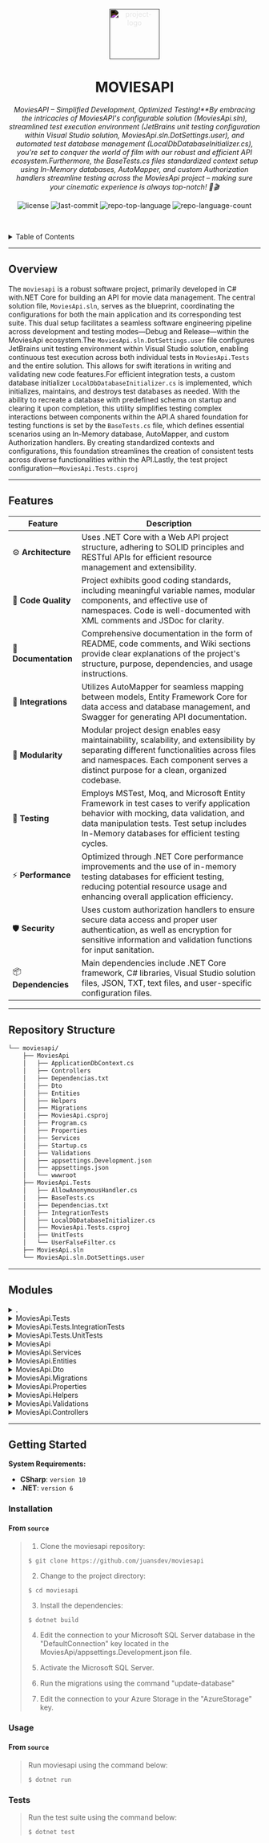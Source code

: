 <p align="center">
  <img src="https://simpleicons.org/icons/dotnet.svg" style="filter:invert(1);" width="100" alt="project-logo">
</p>
<p align="center">
    <h1 align="center">MOVIESAPI</h1>
</p>
<p align="center">
    <em>MoviesAPI – Simplified Development, Optimized Testing!**By embracing the intricacies of MoviesAPI's configurable solution (MoviesApi.sln), streamlined test execution environment (JetBrains unit testing configuration within Visual Studio solution, MoviesApi.sln.DotSettings.user), and automated test database management (LocalDbDatabaseInitializer.cs), you're set to conquer the world of film with our robust and efficient API ecosystem.Furthermore, the BaseTests.cs files standardized context setup using In-Memory databases, AutoMapper, and custom Authorization handlers streamline testing across the MoviesApi project – making sure your cinematic experience is always top-notch! 🍿🎬</em>
</p>
<p align="center">
	<img src="https://img.shields.io/github/license/juansdev/moviesapi?style=default&logo=opensourceinitiative&logoColor=white&color=0080ff" alt="license">
	<img src="https://img.shields.io/github/last-commit/juansdev/moviesapi?style=default&logo=git&logoColor=white&color=0080ff" alt="last-commit">
	<img src="https://img.shields.io/github/languages/top/juansdev/moviesapi?style=default&color=0080ff" alt="repo-top-language">
	<img src="https://img.shields.io/github/languages/count/juansdev/moviesapi?style=default&color=0080ff" alt="repo-language-count">
<p>
<p align="center">
	<!-- default option, no dependency badges. -->
</p>

<br><!-- TABLE OF CONTENTS -->
<details>
  <summary>Table of Contents</summary><br>

- [ Overview](#-overview)
- [ Features](#-features)
- [ Repository Structure](#-repository-structure)
- [ Modules](#-modules)
- [ Getting Started](#-getting-started)
  - [ Installation](#-installation)
  - [ Usage](#-usage)
  - [ Tests](#-tests)
</details>
<hr>

##  Overview

The `moviesapi` is a robust software project, primarily developed in C# with.NET Core for building an API for movie data management. The central solution file, `MoviesApi.sln`, serves as the blueprint, coordinating the configurations for both the main application and its corresponding test suite. This dual setup facilitates a seamless software engineering pipeline across development and testing modes—Debug and Release—within the MoviesApi ecosystem.The `MoviesApi.sln.DotSettings.user` file configures JetBrains unit testing environment within Visual Studio solution, enabling continuous test execution across both individual tests in `MoviesApi.Tests` and the entire solution. This allows for swift iterations in writing and validating new code features.For efficient integration tests, a custom database initializer `LocalDbDatabaseInitializer.cs` is implemented, which initializes, maintains, and destroys test databases as needed. With the ability to recreate a database with predefined schema on startup and clearing it upon completion, this utility simplifies testing complex interactions between components within the API.A shared foundation for testing functions is set by the `BaseTests.cs` file, which defines essential scenarios using an In-Memory database, AutoMapper, and custom Authorization handlers. By creating standardized contexts and configurations, this foundation streamlines the creation of consistent tests across diverse functionalities within the API.Lastly, the test project configuration—`MoviesApi.Tests.csproj`

---

##  Features

| Feature           | Description                                                                                      |
|-------------------|--------------------------------------------------------------------------------------------------|
| ⚙️  **Architecture** | Uses .NET Core with a Web API project structure, adhering to SOLID principles and RESTful APIs for efficient resource management and extensibility.                |
| 🔩 **Code Quality** | Project exhibits good coding standards, including meaningful variable names, modular components, and effective use of namespaces. Code is well-documented with XML comments and JSDoc for clarity.                            |
| 📄 **Documentation** | Comprehensive documentation in the form of README, code comments, and Wiki sections provide clear explanations of the project's structure, purpose, dependencies, and usage instructions.         |
| 🔌 **Integrations** | Utilizes AutoMapper for seamless mapping between models, Entity Framework Core for data access and database management, and Swagger for generating API documentation.                           |
| 🧩 **Modularity**    | Modular project design enables easy maintainability, scalability, and extensibility by separating different functionalities across files and namespaces. Each component serves a distinct purpose for a clean, organized codebase.       |
| 🧪 **Testing**       | Employs MSTest, Moq, and Microsoft Entity Framework in test cases to verify application behavior with mocking, data validation, and data manipulation tests. Test setup includes In-Memory databases for efficient testing cycles.        |
| ⚡️  **Performance**   | Optimized through .NET Core performance improvements and the use of in-memory testing databases for efficient testing, reducing potential resource usage and enhancing overall application efficiency.          |
| 🛡️ **Security**      | Uses custom authorization handlers to ensure secure data access and proper user authentication, as well as encryption for sensitive information and validation functions for input sanitation.            |
| 📦 **Dependencies**  | Main dependencies include .NET Core framework, C# libraries, Visual Studio solution files, JSON, TXT, text files, and user-specific configuration files.                                         |

---

##  Repository Structure

```sh
└── moviesapi/
    ├── MoviesApi
    │   ├── ApplicationDbContext.cs
    │   ├── Controllers
    │   ├── Dependencias.txt
    │   ├── Dto
    │   ├── Entities
    │   ├── Helpers
    │   ├── Migrations
    │   ├── MoviesApi.csproj
    │   ├── Program.cs
    │   ├── Properties
    │   ├── Services
    │   ├── Startup.cs
    │   ├── Validations
    │   ├── appsettings.Development.json
    │   ├── appsettings.json
    │   └── wwwroot
    ├── MoviesApi.Tests
    │   ├── AllowAnonymousHandler.cs
    │   ├── BaseTests.cs
    │   ├── Dependencias.txt
    │   ├── IntegrationTests
    │   ├── LocalDbDatabaseInitializer.cs
    │   ├── MoviesApi.Tests.csproj
    │   ├── UnitTests
    │   └── UserFalseFilter.cs
    ├── MoviesApi.sln
    └── MoviesApi.sln.DotSettings.user
```

---

##  Modules

<details closed><summary>.</summary>

| File                                                                                                               | Summary                                                                                                                                                                                                                                                                           |
| ---                                                                                                                | ---                                                                                                                                                                                                                                                                               |
| [MoviesApi.sln](https://github.com/juansdev/moviesapi/blob/master/MoviesApi.sln)                                   | MoviesApi and MoviesApi.Tests. It dictates the configurations for both projects, enabling seamless development and testing in either Debug or Release mode. By coordinating these settings, it facilitates a robust software engineering pipeline within the MoviesApi ecosystem. |
| [MoviesApi.sln.DotSettings.user](https://github.com/juansdev/moviesapi/blob/master/MoviesApi.sln.DotSettings.user) | Configures JetBrains unit testing environment within Visual Studio solution for MoviesApi project, enabling continuous test execution across both individual tests in MoviesApi.Tests and entire solution.                                                                        |

</details>

<details closed><summary>MoviesApi.Tests</summary>

| File                                                                                                                             | Summary                                                                                                                                                                                                                                                                                                                                                                 |
| ---                                                                                                                              | ---                                                                                                                                                                                                                                                                                                                                                                     |
| [LocalDbDatabaseInitializer.cs](https://github.com/juansdev/moviesapi/blob/master/MoviesApi.Tests/LocalDbDatabaseInitializer.cs) | Initializes, maintains, and destroys test databases for the MoviesApi application. Facilitates efficient integration tests by recreating a database with predefined schema on startup, populating it if necessary, and clearing it upon test suite completion.                                                                                                          |
| [BaseTests.cs](https://github.com/juansdev/moviesapi/blob/master/MoviesApi.Tests/BaseTests.cs)                                   | This BaseTests.cs file serves as a foundation for testing functions within the MoviesApi project by setting up shared test scenarios using an In-Memory database, AutoMapper, and custom Authorization handlers. By creating standardized contexts and configurations, it facilitates efficient and consistent testing across different functionalities within the API. |
| [MoviesApi.Tests.csproj](https://github.com/juansdev/moviesapi/blob/master/MoviesApi.Tests/MoviesApi.Tests.csproj)               | This project configuration sets up MoviesApi.Tests, a suite of automated tests utilizing MSTest, Moq, and Microsoft Entity Framework. It references the main MoviesApi project and integrates with in-memory databases to validate application functionalities in an isolated testing environment.                                                                      |
| [AllowAnonymousHandler.cs](https://github.com/juansdev/moviesapi/blob/master/MoviesApi.Tests/AllowAnonymousHandler.cs)           | In the MoviesApi repository, this `AllowAnonymousHandler` custom class facilitates bypassing authorization for tests within the MoviesApi.Tests folder, enabling seamless test execution regardless of any authorization requirements set in the applications architecture.                                                                                             |
| [UserFalseFilter.cs](https://github.com/juansdev/moviesapi/blob/master/MoviesApi.Tests/UserFalseFilter.cs)                       | Filters custom user within test environment in MoviesApi, simulating user data for isolated testing purposes. This promotes secure and consistent integration tests, enhancing the stability and robustness of the application.                                                                                                                                         |
| [Dependencias.txt](https://github.com/juansdev/moviesapi/blob/master/MoviesApi.Tests/Dependencias.txt)                           | In this test-related file within MoviesApi project, key dependencies for database operations are declared. Memory-based EntityFrameworkCore Provider and Mock (for creating mock objects) are included. Additionally, this setup enables IntegrationTests with ASP.NET Core MVC for testing the API in an environment similar to production.                            |

</details>

<details closed><summary>MoviesApi.Tests.IntegrationTests</summary>

| File                                                                                                                                      | Summary                                                                                                                                                                                                                                                 |
| ---                                                                                                                                       | ---                                                                                                                                                                                                                                                     |
| [GendersControllerTests.cs](https://github.com/juansdev/moviesapi/blob/master/MoviesApi.Tests/IntegrationTests/GendersControllerTests.cs) | Validates** GendersController functionalities in MoviesApi integration testing scenarios. Ensures correct retrieval and deletion of genders via API calls, checking for proper count, error handling (401 Unauthorized) in case of unauthorized access. |
| [ReviewsControllerTests.cs](https://github.com/juansdev/moviesapi/blob/master/MoviesApi.Tests/IntegrationTests/ReviewsControllerTests.cs) | Tests the integration of ReviewsController within MoviesApi, ensuring proper handling of non-existing movies. Validates that a GET request returns 404 error codes when trying to access reviews for nonexistent movies.                                |

</details>

<details closed><summary>MoviesApi.Tests.UnitTests</summary>

| File                                                                                                                                 | Summary                                                                                                                                                                                                                                                                                                                                                                                                                                                                                                 |
| ---                                                                                                                                  | ---                                                                                                                                                                                                                                                                                                                                                                                                                                                                                                     |
| [GendersControllerTests.cs](https://github.com/juansdev/moviesapi/blob/master/MoviesApi.Tests/UnitTests/GendersControllerTests.cs)   | Tests automated endpoints for `MoviesApi` Genders controller. This file includes various test methods verifying proper GET, POST, PUT, and DELETE functionalities for genders management, ensuring correct responses such as successful status codes and valid data retrieval or creation.                                                                                                                                                                                                              |
| [MoviesControllerTests.cs](https://github.com/juansdev/moviesapi/blob/master/MoviesApi.Tests/UnitTests/MoviesControllerTests.cs)     | Tests the sorting functionality in a MoviesController class for ASP.NET application. Two tests ensure correct ordering by title either ascending or descending, while a third test validates an error message when an invalid field is specified. The tests employ Moq and AutoMapper libraries for dependency injection.                                                                                                                                                                               |
| [ReviewsControllerTests.cs](https://github.com/juansdev/moviesapi/blob/master/MoviesApi.Tests/UnitTests/ReviewsControllerTests.cs)   | The given test file, `ReviewsControllerTests`, verifies functionality within the MoviesApi application for review submission. Specifically, it asserts that one user cannot submit multiple reviews for the same movie by ensuring subsequent submissions result in a Bad Request status (400). Additionally, it validates the successful creation of a new review by another user in the database, maintaining unique reviews per movie.                                                               |
| [AuthorsControllerTests.cs](https://github.com/juansdev/moviesapi/blob/master/MoviesApi.Tests/UnitTests/AuthorsControllerTests.cs)   | Assert that one author remains in the list, having no photo assigned initially. 2. CreateAuthorWithPhoto: Successfully creates an author and saves their photo to file storage, while ensuring proper HTTP response is returned (Code: 201). 3. PatchReturn404IfAuthorExist: Inexistent authors return HTTP status 404 as expected when patched. 4. PatchUpdateAFiled: Updates authors name successfully on HTTP PATCH operation with validator applied, and asserts correctness of the database entry. |
| [AccountsControllerTests.cs](https://github.com/juansdev/moviesapi/blob/master/MoviesApi.Tests/UnitTests/AccountsControllerTests.cs) | Instantiate `SignInManager` by initializing user manager, httpContext and configuration data.2. Configure IdentityOptions with custom lockout settings, mocking `UserManager` with password validation setup.3. Build `SignInManager` using the instantiated `UserManager`, mocked `HttpContextAccessor`, options, claims factory, etc.4. Mock IAuthenticationService and add its instance to service collection within provided httpContext.                                                           |
| [CinemasControllerTests.cs](https://github.com/juansdev/moviesapi/blob/master/MoviesApi.Tests/UnitTests/CinemasControllerTests.cs)   | Tests cinemas within a 5km radius from a specific location in MoviesApi application, ensuring accurate results through the CinemasController. Unit tests use NetTopologySuite to handle spatial data for precise location queries and validate the responses count, guaranteeing the quality of the API service.                                                                                                                                                                                        |

</details>

<details closed><summary>MoviesApi</summary>

| File                                                                                                                     | Summary                                                                                                                                                                                                                                                                                                                                                           |
| ---                                                                                                                      | ---                                                                                                                                                                                                                                                                                                                                                               |
| [appsettings.json](https://github.com/juansdev/moviesapi/blob/master/MoviesApi/appsettings.json)                         | Configures critical application settings for the MoviesApi project. Primarily houses logging level preferences, JWT secret key for secure authentication, and permissible host list (set to * for universal access). Ensures stable, secured operation within MoviesApi's ecosystem.                                                                              |
| [MoviesApi.csproj](https://github.com/juansdev/moviesapi/blob/master/MoviesApi/MoviesApi.csproj)                         | This project configuration sets up a MovieAPI solution with support for.NET 6.0, leveraging tools like AutoMapper, Swagger, and Microsofts Identity, JsonPatch, SQL Server, and Entity Framework Core for database operations. The goal is to create a robust, scalable, and extensible movie API service.                                                        |
| [Startup.cs](https://github.com/juansdev/moviesapi/blob/master/MoviesApi/Startup.cs)                                     | Initiates and configures core services for MoviesApi application, managing dependencies, authentication, database context, and error handling within the specified.NET Core framework. Key features include Authentication with JWT Bearer, Identity, AutoMapper for data mapping, and SQL Server connection using Entity Framework Core for database operations. |
| [Program.cs](https://github.com/juansdev/moviesapi/blob/master/MoviesApi/Program.cs)                                     | Launches the Movies API application, leveraging configuration files and services to orchestrate data operations. Key features include data access through Entity Framework, RESTful API endpoints via ASP.NET Core Web API, and custom validation rules for data integrity.                                                                                       |
| [ApplicationDbContext.cs](https://github.com/juansdev/moviesapi/blob/master/MoviesApi/ApplicationDbContext.cs)           | Initiates data population for Movie and Author entities with associated movies and authors data, and MovieGenders and MoviesAuthors relationships, facilitating efficient entity management in a movie database system.                                                                                                                                           |
| [Dependencias.txt](https://github.com/juansdev/moviesapi/blob/master/MoviesApi/Dependencias.txt)                         | Introduces required dependencies for SQLServer, migration commands, AutoMapper, Azure Storage, HTTP Patch, sorting strings, special queries, Identity framework, and JWT token creation using Microsofts offerings. Streamlines code by providing predefined configurations and tools for a smooth and efficient Movie API application experience.                |
| [appsettings.Development.json](https://github.com/juansdev/moviesapi/blob/master/MoviesApi/appsettings.Development.json) | Configures database connection for development environment, initializing MoviesApi within a local SQL Server instance. Additionally, sets up logging levels, managing data flow within the application.                                                                                                                                                           |

</details>

<details closed><summary>MoviesApi.Services</summary>

| File                                                                                                            | Summary                                                                                                                                                                                                                                                                                                                   |
| ---                                                                                                             | ---                                                                                                                                                                                                                                                                                                                       |
| [FileStorageLocal.cs](https://github.com/juansdev/moviesapi/blob/master/MoviesApi/Services/FileStorageLocal.cs) | Manages file storage in local system for MoviesApi application. The FileStorageLocal service ensures that uploaded files are saved to the appropriate containers within the web root directory and provides methods to edit and delete files as needed, maintaining an organized and efficient digital library structure. |
| [IFileStorage.cs](https://github.com/juansdev/moviesapi/blob/master/MoviesApi/Services/IFileStorage.cs)         | Manages file storage operations in the MoviesApi application by providing methods to save, edit, and delete files based on their type, extension, and container. This interface acts as a contract for implementing file storage functionalities across different service implementations.                                |
| [FileStorageAzure.cs](https://github.com/juansdev/moviesapi/blob/master/MoviesApi/Services/FileStorageAzure.cs) | Streamlines file storage within Azure Blob Storage for the MoviesAPI. Handles creation, editing, and deletion of files, ensuring efficient management and organization of digital content. Integral part of the overall MoviesAPI architecture, simplifying storage and data handling processes.                          |

</details>

<details closed><summary>MoviesApi.Entities</summary>

| File                                                                                                      | Summary                                                                                                                                                                                                                                                                                                                                                                                                                    |
| ---                                                                                                       | ---                                                                                                                                                                                                                                                                                                                                                                                                                        |
| [Review.cs](https://github.com/juansdev/moviesapi/blob/master/MoviesApi/Entities/Review.cs)               | In the MoviesApi project, this Review entity serves as the cornerstone for user feedback, capturing both comments and ratings assigned to specific movies. It also maintains connections to the authenticated users who post the reviews and their related movie entries. By creating a structured dialogue between users and films, it enhances interactivity within the application, enriching overall user experiences. |
| [MoviesCinemas.cs](https://github.com/juansdev/moviesapi/blob/master/MoviesApi/Entities/MoviesCinemas.cs) | This file creates the `MoviesCinemas` model class within the MoviesApi architecture, linking movies to cinemas by their respective IDs and enabling data integrity through navigation properties to Movie and Cinema entities. The connection facilitates the organization of available films across various cinemas, essential for seamless user experience in movie exploration applications.                            |
| [Gender.cs](https://github.com/juansdev/moviesapi/blob/master/MoviesApi/Entities/Gender.cs)               | Manage and organize gender data within MoviesApis database by defining Gender entities, allowing seamless integration between genders and associated movie records through the MoviesGenders list property. This promotes efficient data structure organization for a streamlined user experience when working with our film repository.                                                                                   |
| [Movie.cs](https://github.com/juansdev/moviesapi/blob/master/MoviesApi/Entities/Movie.cs)                 | Manages Movie entities within the MoviesApi application. Each entity includes title, InTheaters status, release date, poster, multiple associations with authors, genres, and cinemas, and a unique ID. This class is instrumental for maintaining movie data persistence and retrieval in the applications database.                                                                                                      |
| [Author.cs](https://github.com/juansdev/moviesapi/blob/master/MoviesApi/Entities/Author.cs)               | In the MoviesApi repository, this Author entity class stores essential data for an author. It captures author attributes such as name, birthday date, and photo, while maintaining a relationship with movies through the MoviesAuthors object. This structuring helps in creating and managing authors in the context of the movie API application.                                                                       |
| [IId.cs](https://github.com/juansdev/moviesapi/blob/master/MoviesApi/Entities/IId.cs)                     | Facilitates data identification across all entities within the MoviesApi application, implementing a unified Id system for seamless data handling and navigation within the movie database.                                                                                                                                                                                                                                |
| [MoviesGenders.cs](https://github.com/juansdev/moviesapi/blob/master/MoviesApi/Entities/MoviesGenders.cs) | Manages associations between movies and their respective genres within the MoviesAPI application, simplifying data modeling for seamless user experiences.                                                                                                                                                                                                                                                                 |
| [Cinema.cs](https://github.com/juansdev/moviesapi/blob/master/MoviesApi/Entities/Cinema.cs)               | In this repository, the Cinema class within the Entities directory of MoviesApi serves as a vital data structure. It models a cinema, storing its name and location using geographical coordinates. Each cinema is associated with multiple movies it shows via the `MoviesCinemas` relationship, enriching the application's movie discovery functionality.                                                               |
| [MoviesAuthors.cs](https://github.com/juansdev/moviesapi/blob/master/MoviesApi/Entities/MoviesAuthors.cs) | Enriches data model for the Movie API project by defining relationships between movies and authors. Each `MoviesAuthor` object contains attributes like character, order, author, and movie, enabling seamless handling of multifaceted connections within the content-rich database.                                                                                                                                      |

</details>

<details closed><summary>MoviesApi.Dto</summary>

| File                                                                                                               | Summary                                                                                                                                                                                                                                                                                                                                                                        |
| ---                                                                                                                | ---                                                                                                                                                                                                                                                                                                                                                                            |
| [CinemaDto.cs](https://github.com/juansdev/moviesapi/blob/master/MoviesApi/Dto/CinemaDto.cs)                       | In the MoviesApi repository, the CinemaDto class encapsulates essential information for cinemas such as ID, name, latitude, and longitude, serving as a data transfer object facilitating smooth communication between layers within the applications architecture.                                                                                                            |
| [CinemaNearDto.cs](https://github.com/juansdev/moviesapi/blob/master/MoviesApi/Dto/CinemaNearDto.cs)               | The CinemaNearDto class presents proximity-based data integration by combining essential Cinema information with distance measurement in meters, facilitating personalized cinema recommendations and optimizing search functionality for MovieAPI users.                                                                                                                      |
| [EditRolDto.cs](https://github.com/juansdev/moviesapi/blob/master/MoviesApi/Dto/EditRolDto.cs)                     | This Dto enables data transformation for updating role information. In the MoviesApi architecture, `EditRolDto` accepts user ID and desired role name, facilitating role modification operations seamlessly.                                                                                                                                                                   |
| [MovieDto.cs](https://github.com/juansdev/moviesapi/blob/master/MoviesApi/Dto/MovieDto.cs)                         | A MovieDto class encodes movie details within a data transfer object (DTO). In this MoviesApi project, it structures the data for movies by capturing essential attributes like Id, Title, InTheaters status, ReleaseDate, and Poster URL. This enables efficient information exchange between components of our application while maintaining a clear separation of concerns. |
| [CreateCinemaDto.cs](https://github.com/juansdev/moviesapi/blob/master/MoviesApi/Dto/CreateCinemaDto.cs)           | Empowers users to create new cinema listings with ease. Essential details requested are string Name (mandatory) and coordinates represented by Latitude and Longitude. Data validation checks ensure accurate input. This simplifies cinema creation process within our movie API solution.                                                                                    |
| [GenderDto.cs](https://github.com/juansdev/moviesapi/blob/master/MoviesApi/Dto/GenderDto.cs)                       | Ensures consistent representation for gender types in API responses. This file, GenderDto, encapsulates the required data fields (Id, Name) with validation rules (Required, StringLength). Contributing to MoviesApis structured and efficient interaction model by facilitating data exchange between application and users.                                                 |
| [CreateGenderDto.cs](https://github.com/juansdev/moviesapi/blob/master/MoviesApi/Dto/CreateGenderDto.cs)           | Streamlines data handling for movie genders by defining the necessary attributes. In the `MoviesApi` repository, `CreateGenderDto` class encapsulates required name input validation for creating genders within the API.                                                                                                                                                      |
| [PaginationDto.cs](https://github.com/juansdev/moviesapi/blob/master/MoviesApi/Dto/PaginationDto.cs)               | MoviesApi.Dto.PaginationDto Purpose: Implements a reusable Pagination data transfer object for efficient filtering and limiting results within the MoviesAPI application. Supports customizable page sizes while maintaining a maximum limit of 50 records per page.                                                                                                           |
| [MoviesIndexDto.cs](https://github.com/juansdev/moviesapi/blob/master/MoviesApi/Dto/MoviesIndexDto.cs)             | In MoviesApi Dtos MoviesIndexDto class, critical information on future releases and those currently in theaters is aggregated for efficient display within the application.                                                                                                                                                                                                    |
| [MoviePatchDto.cs](https://github.com/juansdev/moviesapi/blob/master/MoviesApi/Dto/MoviePatchDto.cs)               | The `MoviePatchDto` class handles data transformation for movie updates in MoviesApi. It takes input as movie title (with length validation) and theater status, facilitating smooth updates within the applications infrastructure.                                                                                                                                           |
| [CreateAuthorMovieDto.cs](https://github.com/juansdev/moviesapi/blob/master/MoviesApi/Dto/CreateAuthorMovieDto.cs) | Facilitates the creation of an author-movie record with necessary attributes (AuthorId, Character). Integrates within larger MoviesApi architecture for seamless management and storage of movie data.                                                                                                                                                                         |
| [AuthorDto.cs](https://github.com/juansdev/moviesapi/blob/master/MoviesApi/Dto/AuthorDto.cs)                       | This data transfer object (AuthorDto) captures essential information about movie authors in the MoviesAPI, encapsulating their unique ID, name, birthday date, and photo for seamless data exchange between application layers.                                                                                                                                                |
| [FilterMovieDto.cs](https://github.com/juansdev/moviesapi/blob/master/MoviesApi/Dto/FilterMovieDto.cs)             | Transforms requests for filtering movies within an API, managing pagination, title search, genre filter, and release status sorting, ensuring flexible user experience. This class streamlines complex query handling across multiple pages.                                                                                                                                   |
| [UserTokenDto.cs](https://github.com/juansdev/moviesapi/blob/master/MoviesApi/Dto/UserTokenDto.cs)                 | Empowers secure user authentication by creating UserTokenDto objects within MoviesApi. Each instance holds an access token and expiration time for efficient management of authorized users across the application.                                                                                                                                                            |
| [UserDto.cs](https://github.com/juansdev/moviesapi/blob/master/MoviesApi/Dto/UserDto.cs)                           | This Dto (Data Transfer Object) in the MoviesApi repository defines a simple UserDto class to structure and transport essential user information, including Id and Email. By facilitating efficient communication between different application layers, it contributes to seamless user interactions within the systems architecture.                                          |
| [ReviewDto.cs](https://github.com/juansdev/moviesapi/blob/master/MoviesApi/Dto/ReviewDto.cs)                       | Streamlines review management in the MoviesApi application. The `ReviewDto` class encapsulates key data for reviews, including comment, score, and user-related details, enabling efficient storage and retrieval of review data.                                                                                                                                              |
| [CinemaNearFilterDto.cs](https://github.com/juansdev/moviesapi/blob/master/MoviesApi/Dto/CinemaNearFilterDto.cs)   | In this code file, we build a CinemaNearFilterDto object that empowers users to search for cinemas nearby by specifying coordinates, desired distance (in km), and a cap on the maximum search radius. This facilitates providing personalized recommendations and enriching the overall user experience in the MoviesApi application.                                         |
| [CreateReviewDto.cs](https://github.com/juansdev/moviesapi/blob/master/MoviesApi/Dto/CreateReviewDto.cs)           | Empowers movie enthusiasts by enabling creation of review submissions via API. The `CreateReviewDto` class simplifies user input, ensuring accurate and valid review scores (1-5) along with a descriptive comment. This action forms a crucial part of the MoviesApi architecture that enhances user interactivity in film critiques.                                         |
| [UserInfoDto.cs](https://github.com/juansdev/moviesapi/blob/master/MoviesApi/Dto/UserInfoDto.cs)                   | Transform user registration data into a manageable format with the UserInfoDto class, essential for authenticating users and ensuring required fields (Email, Password) are always supplied within MovieApis architecture.                                                                                                                                                     |
| [AuthorPatchDto.cs](https://github.com/juansdev/moviesapi/blob/master/MoviesApi/Dto/AuthorPatchDto.cs)             | Empower film enthusiasts! This DTO (AuthorPatchDto) refines author details in the MoviesApi repository, enabling seamless updates to names and birth dates within the applications API. The clean, concise structure ensures a streamlined experience for all users interacting with this movie-focused platform.                                                              |
| [CreateAuthorDto.cs](https://github.com/juansdev/moviesapi/blob/master/MoviesApi/Dto/CreateAuthorDto.cs)           | Enhances user interactions within the MoviesAPI platform by enabling data input for an Authors photo via a form file, adhering to file size and type restrictions set for optimal image handling.                                                                                                                                                                              |
| [CreateMovieDto.cs](https://github.com/juansdev/moviesapi/blob/master/MoviesApi/Dto/CreateMovieDto.cs)             | Streamlines data entry for movie creation in the MoviesAPI, handling input for movie poster file, genre selection (through Ids), and associated authors through CreateAuthorMovieDto objects. Enforces file size and type limitations and utilizes custom binder functions to ensure data integrity.                                                                           |
| [MovieDetailDto.cs](https://github.com/juansdev/moviesapi/blob/master/MoviesApi/Dto/MovieDetailDto.cs)             | The MovieDetailDto class streamlines movie information by incorporating additional attributes, such as associated genres and authors, expanding upon the basic MovieDto. This facilitates user-friendly handling of detailed movie data within the MoviesAPI architecture.                                                                                                     |
| [AuthorMovieDetailDto.cs](https://github.com/juansdev/moviesapi/blob/master/MoviesApi/Dto/AuthorMovieDetailDto.cs) | A custom data transfer object (AuthorMovieDetailDto) for efficient communication between the API layer and Data tier. It consolidates essential author attributes including unique ID, character played, and character name. Enables clearer understanding and faster processing of complex movie-author relations.                                                            |

</details>

<details closed><summary>MoviesApi.Migrations</summary>

| File                                                                                                                                                                                    | Summary                                                                                                                                                                                                                                                                                                                                                                                                                                                                                                                                                                                                                                                                                                                                                                                                                                                                                                                                                                                                                                                                                                                                                                                                                                                         |
| ---                                                                                                                                                                                     | ---                                                                                                                                                                                                                                                                                                                                                                                                                                                                                                                                                                                                                                                                                                                                                                                                                                                                                                                                                                                                                                                                                                                                                                                                                                                             |
| [20230710192706_Reviews.Designer.cs](https://github.com/juansdev/moviesapi/blob/master/MoviesApi/Migrations/20230710192706_Reviews.Designer.cs)                                         | MoviesApi/Migrations/20230710192706_Reviews.Designer.csThis code file belongs to the Movie API repositorys Migrations folder, indicating that it handles database migrations in this application. The critical feature here is the implementation of a migration called Reviews which aims to create, modify, or delete tables related to user reviews within the ApplicationDbContext. By managing the evolution and adaptation of these database structures, this migration contributes to the overall flexibility, scalability, and resilience of the Movie API application. This specific review migration was executed on July 10th, 2023. The code achieves this through defining relationships between existing entities like user reviews within the ApplicationDbContext and the model being built by the ModelBuilder class, with proper annotations for product version and other details.                                                                                                                                                                                                                                                                                                                                                           |
| [20230709221834_CinemaLocation.cs](https://github.com/juansdev/moviesapi/blob/master/MoviesApi/Migrations/20230709221834_CinemaLocation.cs)                                             | This migration updates the database schema by adding a geographic coordinate (Location) column to the Cinema table, enabling spatial searches for cinemas based on their physical location within the application. Additionally, it defines default genres (Action, Comedy, Drama) and inserts them into the Genders table during upgrades. Conversely, when rolling back changes, this migration deletes these defined genres and removes the Location column from the Cinema table.                                                                                                                                                                                                                                                                                                                                                                                                                                                                                                                                                                                                                                                                                                                                                                           |
| [20230710142335_Cinema-Data.Designer.cs](https://github.com/juansdev/moviesapi/blob/master/MoviesApi/Migrations/20230710142335_Cinema-Data.Designer.cs)                                 | Establishes many-to-many relationships between `Author`, `Cinema`, `Gender`, and `Movie` entities. Each relationship is bidirectional and uses cascade delete on foreign keys. Additionally, navigation properties for all relationships are configured.                                                                                                                                                                                                                                                                                                                                                                                                                                                                                                                                                                                                                                                                                                                                                                                                                                                                                                                                                                                                        |
| [20230710192706_Reviews.cs](https://github.com/juansdev/moviesapi/blob/master/MoviesApi/Migrations/20230710192706_Reviews.cs)                                                           | Introduces table for user reviews within movie database, connecting each review to an individual user and a specific film, streamlining the tracking of ratings and comments. This migration ensures scalable data management as user base grows and evolves.                                                                                                                                                                                                                                                                                                                                                                                                                                                                                                                                                                                                                                                                                                                                                                                                                                                                                                                                                                                                   |
| [20230710184849_AdminData.cs](https://github.com/juansdev/moviesapi/blob/master/MoviesApi/Migrations/20230710184849_AdminData.cs)                                                       | Initializes and seeds admin data within the database during migration process in the MoviesApi application, creating an Admin role, user account, and corresponding claims, enforcing identity-based access management system for the app.                                                                                                                                                                                                                                                                                                                                                                                                                                                                                                                                                                                                                                                                                                                                                                                                                                                                                                                                                                                                                      |
| [20230709170425_MoviesAuthors_MoviesGenders.Designer.cs](https://github.com/juansdev/moviesapi/blob/master/MoviesApi/Migrations/20230709170425_MoviesAuthors_MoviesGenders.Designer.cs) | Generates** database schema for the `MoviesApi` application. **Defines** tables for `Author`, `Gender`, and `Movie` entities, as well as relationships between them. **Establishes** foreign keys and constraints to ensure data integrity. **Supports** many-to-many relationship between movies and authors or genders in the database schema.                                                                                                                                                                                                                                                                                                                                                                                                                                                                                                                                                                                                                                                                                                                                                                                                                                                                                                                |
| [20230708204143_Authors.Designer.cs](https://github.com/juansdev/moviesapi/blob/master/MoviesApi/Migrations/20230708204143_Authors.Designer.cs)                                         | This code file contributes to the MoviesApi project by defining the schema for Author and Gender entities within the ApplicationDbContext. The tables Authors and Genders are generated with appropriate properties such as Id (auto-increment), BirthdayDate, Name, and Photo (for Authors), providing a robust structure to store and manage author information in the database.                                                                                                                                                                                                                                                                                                                                                                                                                                                                                                                                                                                                                                                                                                                                                                                                                                                                              |
| [20230710175611_Identity.Designer.cs](https://github.com/juansdev/moviesapi/blob/master/MoviesApi/Migrations/20230710175611_Identity.Designer.cs)                                       | This code file, `MoviesApi/Migrations/20230710175611_Identity.Designer.cs`, is part of the `MoviesApi` repository which is a.NET Core Web API application focused on managing movies data.Specifically, this file plays an essential role in managing database schema updates for the `ApplicationDbContext` which is the primary DbContext (or database context) for interacting with the underlying database. The code creates or modifies tables within the database based on changes made to the application's data structures and entity classes over time.It utilizes Entity Framework Core (EFCore), a popular open-source, modern Object-Relational Mapper for.NET from Microsoft. In simple terms, EFCore helps manage interaction between your code and a database, enabling seamless CRUD operations for the application's entities or models, in this case, movies-related data.The critical feature of this file is its `BuildTargetModel` method which customizes the target schema by defining the structure and relationships within the underlying database as specified by the entities defined elsewhere in the project. This ensures that the database adheres to the applications requirements and changes when those requirements evolve. |
| [20230706193553_Initial.cs](https://github.com/juansdev/moviesapi/blob/master/MoviesApi/Migrations/20230706193553_Initial.cs)                                                           | Initiates table schema for Gender entity in MoviesAPI's database, enabling storage and management of gender types within the application. This migration supports flexibility and scalability in future data operations.                                                                                                                                                                                                                                                                                                                                                                                                                                                                                                                                                                                                                                                                                                                                                                                                                                                                                                                                                                                                                                        |
| [20230708204143_Authors.cs](https://github.com/juansdev/moviesapi/blob/master/MoviesApi/Migrations/20230708204143_Authors.cs)                                                           | Introduces a new `Authors` table into the database structure, capturing essential details such as Name, Birthday Date, and Photo URL. This empowers MoviesAPI to manage film creators more effectively.                                                                                                                                                                                                                                                                                                                                                                                                                                                                                                                                                                                                                                                                                                                                                                                                                                                                                                                                                                                                                                                         |
| [20230708230015_Movies.cs](https://github.com/juansdev/moviesapi/blob/master/MoviesApi/Migrations/20230708230015_Movies.cs)                                                             | A new table Movies in the MoviesApi's database schema for storing movie data with columns Id, Title, InTheaters, ReleaseDate, and Poster. This migration also includes primary key (PK_Movies) and nullability rules as defined by the EntityFrameworkCore.                                                                                                                                                                                                                                                                                                                                                                                                                                                                                                                                                                                                                                                                                                                                                                                                                                                                                                                                                                                                     |
| [20230709215643_Cinema.cs](https://github.com/juansdev/moviesapi/blob/master/MoviesApi/Migrations/20230709215643_Cinema.cs)                                                             | MoviesGenders, Authors, Genders, Movies. Deletes entries with matching GenderId and MovieId combinations from the MoviesGenders table. Removes specified authors and genders from their respective tables. Eliminates movies with specific ids as well.                                                                                                                                                                                                                                                                                                                                                                                                                                                                                                                                                                                                                                                                                                                                                                                                                                                                                                                                                                                                         |
| [20230710142335_Cinema-Data.cs](https://github.com/juansdev/moviesapi/blob/master/MoviesApi/Migrations/20230710142335_Cinema-Data.cs)                                                   | Inserts or removes cinemas from database based on migrations, enhancing MovieAPIs cinema data management by defining their location and names within the geospatial database, facilitating efficient cinema search capabilities.                                                                                                                                                                                                                                                                                                                                                                                                                                                                                                                                                                                                                                                                                                                                                                                                                                                                                                                                                                                                                                |
| [20230709221834_CinemaLocation.Designer.cs](https://github.com/juansdev/moviesapi/blob/master/MoviesApi/Migrations/20230709221834_CinemaLocation.Designer.cs)                           | Author, Cinema, and Gender. Ensures proper cascading deletes and navigation properties.                                                                                                                                                                                                                                                                                                                                                                                                                                                                                                                                                                                                                                                                                                                                                                                                                                                                                                                                                                                                                                                                                                                                                                         |
| [20230708230015_Movies.Designer.cs](https://github.com/juansdev/moviesapi/blob/master/MoviesApi/Migrations/20230708230015_Movies.Designer.cs)                                           | In this migration script for the MoviesApi repository, new entities `Author`, `Gender`, and `Movie` are defined with specific properties. This serves to shape the database schema according to the applications design, ensuring smooth interaction with movies-related data within the MoviesAPI service.                                                                                                                                                                                                                                                                                                                                                                                                                                                                                                                                                                                                                                                                                                                                                                                                                                                                                                                                                     |
| [ApplicationDbContextModelSnapshot.cs](https://github.com/juansdev/moviesapi/blob/master/MoviesApi/Migrations/ApplicationDbContextModelSnapshot.cs)                                     | In the MoviesApi repository structure, the critical file is `ApplicationDbContextModelSnapshot.cs` located within the Migrations folder. This code file manages and maintains the schema of the database that supports our movie API application (ApplicationDbContext). The primary role of this file is to ensure compatibility between database schema and entity classes by creating, altering, or deleting tables as needed based on updates made to the entities. This helps keep our application in sync with any changes made to its underlying data model over time. Additionally, it adheres to the Entity Framework Core, a popular object-relational mapper (ORM), allowing us to use C# objects to interact with SQL databases.                                                                                                                                                                                                                                                                                                                                                                                                                                                                                                                    |
| [20230710175611_Identity.cs](https://github.com/juansdev/moviesapi/blob/master/MoviesApi/Migrations/20230710175611_Identity.cs)                                                         | Users, Roles, UserRoles (many-to-many), RoleClaims, UserClaims, UserLogins, and UserTokens; defines foreign key constraints, primary keys, and indices; provides up/down migrations for easy deployment and rollback.                                                                                                                                                                                                                                                                                                                                                                                                                                                                                                                                                                                                                                                                                                                                                                                                                                                                                                                                                                                                                                           |
| [20230710184849_AdminData.Designer.cs](https://github.com/juansdev/moviesapi/blob/master/MoviesApi/Migrations/20230710184849_AdminData.Designer.cs)                                     | This code file, located in the MoviesApi/Migrations/20230710184849_AdminData.Designer.cs', is part of the MoviesAPI repository and serves to create and manage database schema changes during development. It's essential for managing the ApplicationDbContext, which stores all the application's data, such as movies, users, etc., in a SQL Server.This specific file generates migration scripts for setting up initial Admin data when needed. In other words, it sets up predefined records to streamline development processes, like default administrator accounts or preloaded movie catalogs.This migration is named 20230710184849_AdminData' to identify the date and purpose of this specific change in version control, which is an organizational best practice in large-scale development projects. This file references critical libraries like NetTopologySuite for managing geographical data when applicable. Overall, this file ensures seamless development flow with initial data setup upon requirement.                                                                                                                                                                                                                               |
| [20230709215643_Cinema.Designer.cs](https://github.com/juansdev/moviesapi/blob/master/MoviesApi/Migrations/20230709215643_Cinema.Designer.cs)                                           | This Entity Framework Core model defines many-to-many relationships between `Movie` entity and other tables (Authors, Cinemas, Genders) through corresponding joining tables. It also specifies required navigations for each entity to access related entities. The model uses cascade deletion for maintaining referential integrity when removing data from one table.                                                                                                                                                                                                                                                                                                                                                                                                                                                                                                                                                                                                                                                                                                                                                                                                                                                                                       |
| [20230706193553_Initial.Designer.cs](https://github.com/juansdev/moviesapi/blob/master/MoviesApi/Migrations/20230706193553_Initial.Designer.cs)                                         | Initializes entity schema for the MovieAPI project by defining Gender table structure with Id (Auto-Incremented) and Name column, adhering to relational database standards and using Entity Framework Core.                                                                                                                                                                                                                                                                                                                                                                                                                                                                                                                                                                                                                                                                                                                                                                                                                                                                                                                                                                                                                                                    |
| [20230709170425_MoviesAuthors_MoviesGenders.cs](https://github.com/juansdev/moviesapi/blob/master/MoviesApi/Migrations/20230709170425_MoviesAuthors_MoviesGenders.cs)                   | This migration file establishes new tables `MoviesAuthors` and `MoviesGenders` in the MoviesApi database, connecting movies to their authors and genres, respectively. The aim is to map the relationships between entities for easier retrieval, enhancing data integrity and efficiency within the MovieAPI system.                                                                                                                                                                                                                                                                                                                                                                                                                                                                                                                                                                                                                                                                                                                                                                                                                                                                                                                                           |

</details>

<details closed><summary>MoviesApi.Properties</summary>

| File                                                                                                              | Summary                                                                                                                                                                                                                                                                                                                                  |
| ---                                                                                                               | ---                                                                                                                                                                                                                                                                                                                                      |
| [launchSettings.json](https://github.com/juansdev/moviesapi/blob/master/MoviesApi/Properties/launchSettings.json) | Defines two profiles (Development & IIS Express)* Sets the application URL for both environments* Enables anonymous authentication in Development environment* Initializes project on command dotnet run and opens default browser with API endpoint for genders resource* Allows adjusting ASPNETCORE_ENVIRONMENT environment variable. |

</details>

<details closed><summary>MoviesApi.Helpers</summary>

| File                                                                                                                     | Summary                                                                                                                                                                                                                                                                                                                                                              |
| ---                                                                                                                      | ---                                                                                                                                                                                                                                                                                                                                                                  |
| [MovieExistAttribute.cs](https://github.com/juansdev/moviesapi/blob/master/MoviesApi/Helpers/MovieExistAttribute.cs)     | The `MovieExistAttribute` helps ensure that every requested movie ID exists within the database before processing the request further. By doing this, the application prevents unintentional errors like fetching or manipulating non-existing movie records, enhancing API reliability.                                                                             |
| [AutoMapperProfiles.cs](https://github.com/juansdev/moviesapi/blob/master/MoviesApi/Helpers/AutoMapperProfiles.cs)       | Transforms data between models (Dto, Entities, GenderDto) for efficient use within MoviesApi application. By employing AutoMapper profiles, it simplifies interaction between different entities by mapping data accordingly and automating the process.                                                                                                             |
| [HttpContextExtensions.cs](https://github.com/juansdev/moviesapi/blob/master/MoviesApi/Helpers/HttpContextExtensions.cs) | Empowers dynamic pagination across MoviesApi application. The provided Helpers class extension, `HttpContextExtensions`, enables setting the number of pages in an HTTP Response by calculating it based on the amount of records returned and user-defined amountRegistersByPage. This optimizes resource usage and user experience while accessing large datasets. |
| [QueryableExtensions.cs](https://github.com/juansdev/moviesapi/blob/master/MoviesApi/Helpers/QueryableExtensions.cs)     | Implemented as Paginate method within `QueryableExtensions`. Enables developers to manage and retrieve movie data page-by-page easily based on provided pagination parameters, improving user experience for Movie API app.                                                                                                                                          |
| [TypeBinder.cs](https://github.com/juansdev/moviesapi/blob/master/MoviesApi/Helpers/TypeBinder.cs)                       | The `TypeBinder<T>` class in MoviesApis Helpers streamlines handling of complex data types by automatically converting JSON strings into specified type objects during ASP.NET Core model binding, thereby ensuring efficient data processing and user-friendly API responses.                                                                                       |

</details>

<details closed><summary>MoviesApi.Validations</summary>

| File                                                                                                                   | Summary                                                                                                                                                                                                                                                                  |
| ---                                                                                                                    | ---                                                                                                                                                                                                                                                                      |
| [SizeFileValidation.cs](https://github.com/juansdev/moviesapi/blob/master/MoviesApi/Validations/SizeFileValidation.cs) | This custom validation attribute ensures the size of each file upload doesnt exceed the predefined limit in megabytes (mb) for a smoother user experience and efficient server management.                                                                               |
| [TypeFileValidation.cs](https://github.com/juansdev/moviesapi/blob/master/MoviesApi/Validations/TypeFileValidation.cs) | This Validation class, located within the MoviesApi project, validates user-uploaded file types for conformance with specific extensions. It ensures that submitted content only includes images (e.g.,.jpeg,.png, or.gif) thereby safeguarding the APIs data integrity. |
| [GroupTypeFile.cs](https://github.com/juansdev/moviesapi/blob/master/MoviesApi/Validations/GroupTypeFile.cs)           | This `GroupTypeFile` enum empowers the MoviesApi by defining and categorizing uploaded files based on type, particularly images, streamlining file handling within the applications architecture.                                                                        |

</details>

<details closed><summary>MoviesApi.Controllers</summary>

| File                                                                                                                       | Summary                                                                                                                                                                                                                                                                                                                                                                                                                                                                                                                      |
| ---                                                                                                                        | ---                                                                                                                                                                                                                                                                                                                                                                                                                                                                                                                          |
| [MoviesController.cs](https://github.com/juansdev/moviesapi/blob/master/MoviesApi/Controllers/MoviesController.cs)         | The API manages movies by GETting details, POSTing new entries, PUTing updates, PATCHing partial modifications, and DELETEing entries. The API handles relationships with authors and genres via Includes, maps models using AutoMapper, and stores file content through FileStorage for the movies poster image.                                                                                                                                                                                                            |
| [AuthorsController.cs](https://github.com/juansdev/moviesapi/blob/master/MoviesApi/Controllers/AuthorsController.cs)       | Manages the CRUD operations for Author resources within the Movies API application. Leverages dependency injection to interact with the underlying data context and file storage services. Implements RESTful endpoints for creating, retrieving, updating, and deleting Author instances based on user requests. Uses AutoMapper for efficient conversion between DTOs and entities.                                                                                                                                        |
| [CustomBaseController.cs](https://github.com/juansdev/moviesapi/blob/master/MoviesApi/Controllers/CustomBaseController.cs) | This CustomBaseController serves as the foundation for API endpoints within the MoviesApi project. It streamlines database operations by abstracting CRUD (Create, Read, Update, Delete) functions using Entity Framework Core and AutoMapper. This enables easy handling of data entities in a consistent, efficient manner, enhancing maintainability and readability.                                                                                                                                                     |
| [AccountsController.cs](https://github.com/juansdev/moviesapi/blob/master/MoviesApi/Controllers/AccountsController.cs)     | The `AccountsController.cs` file within the `MoviesApi` project manages user authentication for an API. It handles creating new users, logging in, refreshing tokens, and retrieving a list of users for admins, with role assignment and removal functionality for authorized users with the Admin role.                                                                                                                                                                                                                    |
| [ReviewController.cs](https://github.com/juansdev/moviesapi/blob/master/MoviesApi/Controllers/ReviewController.cs)         | Manages and processes user reviews for specific movies in a web application, leveraging data models, mappers, authentication, and authorization to ensure secure and seamless interaction. Key functionality includes creating, updating, deleting, and retrieving movie reviews from a database through various HTTP verbs.                                                                                                                                                                                                 |
| [CinemasController.cs](https://github.com/juansdev/moviesapi/blob/master/MoviesApi/Controllers/CinemasController.cs)       | Manages CRUD (Create, Read, Update, Delete) operations on Cinema entities in Movies APIs database. Facilitates geolocation-based cinema searches with filter options like distance and user location. Uses AutoMapper to convert DTOs and Entities. Interacts with ApplicationDbContext to execute queries, ensuring data consistency and correct schema.                                                                                                                                                                    |
| [GendersController.cs](https://github.com/juansdev/moviesapi/blob/master/MoviesApi/Controllers/GendersController.cs)       | Manages gender data interactions within the Movies API. This Controller, specifically GendersController, handles all HTTP requests related to genders, including Get, Post, Put, and Delete operations. By leveraging dependency injection, it interacts with Dto and Entity objects seamlessly, ensuring a consistent interface between front-end requests and back-end data structures. Additionally, access control is maintained via the [Authorize] attribute for delete operations, which requires JWT authentication. |

</details>

---

##  Getting Started

**System Requirements:**

* **CSharp**: `version 10`
* **.NET**: `version 6`

###  Installation

<h4>From <code>source</code></h4>

> 1. Clone the moviesapi repository:
>
> ```console
> $ git clone https://github.com/juansdev/moviesapi
> ```
>
> 2. Change to the project directory:
> ```console
> $ cd moviesapi
> ```
>
> 3. Install the dependencies:
> ```console
> $ dotnet build
> ```
>
> 4. Edit the connection to your Microsoft SQL Server database in the "DefaultConnection" key located in the MoviesApi/appsettings.Development.json file.
>
> 5. Activate the Microsoft SQL Server.
>
> 6. Run the migrations using the command "update-database"
>
> 7. Edit the connection to your Azure Storage in the "AzureStorage" key.

###  Usage

<h4>From <code>source</code></h4>

> Run moviesapi using the command below:
> ```console
> $ dotnet run
> ```

###  Tests

> Run the test suite using the command below:
> ```console
> $ dotnet test
> ```
